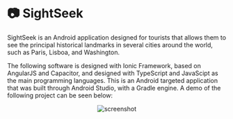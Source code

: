 # 📷 SightSeek
SightSeek is an Android application designed for tourists that allows them to see the principal historical landmarks in several cities around the world, such as Paris, Lisboa, and Washington.

The following software is designed with Ionic Framework, based on AngularJS and Capacitor, and designed with TypeScript and JavaScipt as the main programming languages. This is an Android targeted application that was built through Android Studio, with a Gradle engine. A demo of the following project can be seen below:

<div align="center"> 
  <img src="https://placehold.co/600x400?text=Your+Screenshot+here" alt="screenshot" />
</div>
